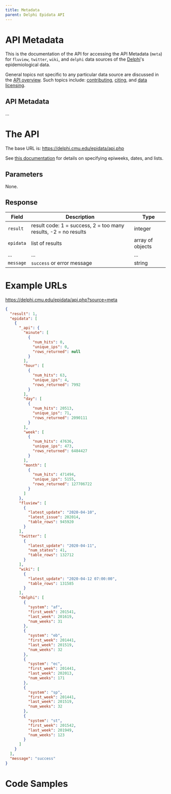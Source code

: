 ```yaml
---
title: Metadata
parent: Delphi Epidata API
---
```


# API Metadata

This is the documentation of the API for accessing the API Metadata (`meta`) for `fluview`, `twitter`, `wiki`,
and `delphi` data sources of the [Delphi](https://delphi.cmu.edu/)'s epidemiological data.

General topics not specific to any particular data source are discussed in the
[API overview](README.md). Such topics include:
[contributing](README.md#contributing), [citing](README.md#citing), and
[data licensing](README.md#data-licensing).

## API Metadata

... <!-- TODO -->

# The API

The base URL is: https://delphi.cmu.edu/epidata/api.php

See [this documentation](README.md) for details on specifying epiweeks, dates, and lists.

## Parameters

None.

## Response

| Field | Description | Type |
| --- | --- | --- |
| `result` | result code: 1 = success, 2 = too many results, -2 = no results | integer |
| `epidata` | list of results | array of objects |
| ... | ... | ... | <!-- TODO -->
| `message` | `success` or error message | string |

# Example URLs

https://delphi.cmu.edu/epidata/api.php?source=meta

```json
{
  "result": 1,
  "epidata": [
    {
      "_api": {
        "minute": [
          {
            "num_hits": 0,
            "unique_ips": 0,
            "rows_returned": null
          }
        ],
        "hour": [
          {
            "num_hits": 63,
            "unique_ips": 4,
            "rows_returned": 7992
          }
        ],
        "day": [
          {
            "num_hits": 20513,
            "unique_ips": 71,
            "rows_returned": 2090111
          }
        ],
        "week": [
          {
            "num_hits": 47636,
            "unique_ips": 473,
            "rows_returned": 6484427
          }
        ],
        "month": [
          {
            "num_hits": 471494,
            "unique_ips": 5155,
            "rows_returned": 127706722
          }
        ]
      },
      "fluview": [
        {
          "latest_update": "2020-04-10",
          "latest_issue": 202014,
          "table_rows": 945920
        }
      ],
      "twitter": [
        {
          "latest_update": "2020-04-11",
          "num_states": 41,
          "table_rows": 132712
        }
      ],
      "wiki": [
        {
          "latest_update": "2020-04-12 07:00:00",
          "table_rows": 131585
        }
      ],
      "delphi": [
        {
          "system": "af",
          "first_week": 201541,
          "last_week": 201619,
          "num_weeks": 31
        },
        {
          "system": "eb",
          "first_week": 201441,
          "last_week": 201519,
          "num_weeks": 32
        },
        {
          "system": "ec",
          "first_week": 201441,
          "last_week": 202013,
          "num_weeks": 171
        },
        {
          "system": "sp",
          "first_week": 201441,
          "last_week": 201519,
          "num_weeks": 32
        },
        {
          "system": "st",
          "first_week": 201542,
          "last_week": 201949,
          "num_weeks": 123
        }
      ]
    }
  ],
  "message": "success"
}
```

# Code Samples

<!-- TODO: fix -->
